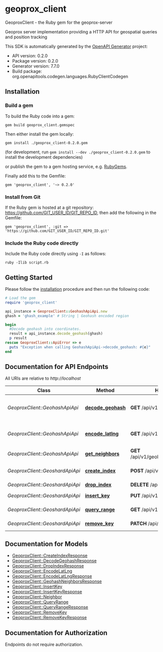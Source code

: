 # geoprox_client

GeoproxClient - the Ruby gem for the geoprox-server

Geoprox server implementation providing a HTTP API for geospatial queries and position tracking

This SDK is automatically generated by the [OpenAPI Generator](https://openapi-generator.tech) project:

- API version: 0.2.0
- Package version: 0.2.0
- Generator version: 7.7.0
- Build package: org.openapitools.codegen.languages.RubyClientCodegen

## Installation

### Build a gem

To build the Ruby code into a gem:

```shell
gem build geoprox_client.gemspec
```

Then either install the gem locally:

```shell
gem install ./geoprox_client-0.2.0.gem
```

(for development, run `gem install --dev ./geoprox_client-0.2.0.gem` to install the development dependencies)

or publish the gem to a gem hosting service, e.g. [RubyGems](https://rubygems.org/).

Finally add this to the Gemfile:

    gem 'geoprox_client', '~> 0.2.0'

### Install from Git

If the Ruby gem is hosted at a git repository: https://github.com/GIT_USER_ID/GIT_REPO_ID, then add the following in the Gemfile:

    gem 'geoprox_client', :git => 'https://github.com/GIT_USER_ID/GIT_REPO_ID.git'

### Include the Ruby code directly

Include the Ruby code directly using `-I` as follows:

```shell
ruby -Ilib script.rb
```

## Getting Started

Please follow the [installation](#installation) procedure and then run the following code:

```ruby
# Load the gem
require 'geoprox_client'

api_instance = GeoproxClient::GeohashApiApi.new
ghash = 'ghash_example' # String | Geohash encoded region

begin
  #Decode geohash into coordinates.
  result = api_instance.decode_geohash(ghash)
  p result
rescue GeoproxClient::ApiError => e
  puts "Exception when calling GeohashApiApi->decode_geohash: #{e}"
end

```

## Documentation for API Endpoints

All URIs are relative to *http://localhost*

Class | Method | HTTP request | Description
------------ | ------------- | ------------- | -------------
*GeoproxClient::GeohashApiApi* | [**decode_geohash**](docs/GeohashApiApi.md#decode_geohash) | **GET** /api/v1/geohash/{ghash} | Decode geohash into coordinates.
*GeoproxClient::GeohashApiApi* | [**encode_latlng**](docs/GeohashApiApi.md#encode_latlng) | **GET** /api/v1/geohash | Encode coordinates into geohash
*GeoproxClient::GeohashApiApi* | [**get_neighbors**](docs/GeohashApiApi.md#get_neighbors) | **GET** /api/v1/geohash/{ghash}/neighbors | Neighboring regions
*GeoproxClient::GeoshardApiApi* | [**create_index**](docs/GeoshardApiApi.md#create_index) | **POST** /api/v1/shard/{index} | Create geospatial index
*GeoproxClient::GeoshardApiApi* | [**drop_index**](docs/GeoshardApiApi.md#drop_index) | **DELETE** /api/v1/shard/{index} | Drop index
*GeoproxClient::GeoshardApiApi* | [**insert_key**](docs/GeoshardApiApi.md#insert_key) | **PUT** /api/v1/shard/{index} | Insert key into index
*GeoproxClient::GeoshardApiApi* | [**query_range**](docs/GeoshardApiApi.md#query_range) | **GET** /api/v1/shard/{index} | Search nearby
*GeoproxClient::GeoshardApiApi* | [**remove_key**](docs/GeoshardApiApi.md#remove_key) | **PATCH** /api/v1/shard/{index} | Remove key from index


## Documentation for Models

 - [GeoproxClient::CreateIndexResponse](docs/CreateIndexResponse.md)
 - [GeoproxClient::DecodeGeohashResponse](docs/DecodeGeohashResponse.md)
 - [GeoproxClient::DropIndexResponse](docs/DropIndexResponse.md)
 - [GeoproxClient::EncodeLatLng](docs/EncodeLatLng.md)
 - [GeoproxClient::EncodeLatLngResponse](docs/EncodeLatLngResponse.md)
 - [GeoproxClient::GeohashNeighborsResponse](docs/GeohashNeighborsResponse.md)
 - [GeoproxClient::InsertKey](docs/InsertKey.md)
 - [GeoproxClient::InsertKeyResponse](docs/InsertKeyResponse.md)
 - [GeoproxClient::Neighbor](docs/Neighbor.md)
 - [GeoproxClient::QueryRange](docs/QueryRange.md)
 - [GeoproxClient::QueryRangeResponse](docs/QueryRangeResponse.md)
 - [GeoproxClient::RemoveKey](docs/RemoveKey.md)
 - [GeoproxClient::RemoveKeyResponse](docs/RemoveKeyResponse.md)


## Documentation for Authorization

Endpoints do not require authorization.

